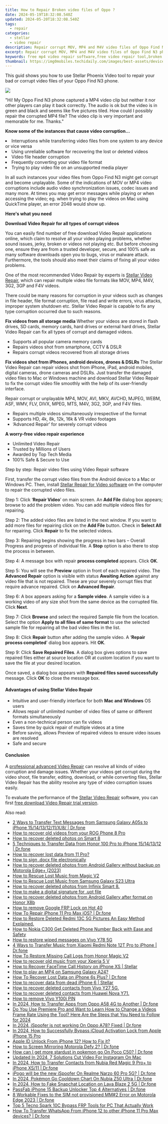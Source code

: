 ```yaml
---
title: How to Repair Broken video files of Oppo ?
date: 2024-05-19T18:32:08.540Z
updated: 2024-05-20T18:32:08.540Z
tags: 
  - repair
categories: 
  - stellar
  - video repair
description: Repair corrupt MOV, MP4 and M4V video files of Oppo Find N3 phone using Stellar Video Repair application, download trial version of the software and preview MOV video file after repair process before actually restoring it
excerpt: Repair corrupt MOV, MP4 and M4V video files of Oppo Find N3 phone using Stellar Video Repair application, download trial version of the software and preview MOV video file after repair process before actually restoring it
keywords: free mp4 video repair software,free video repair tool,broken video repair,video repair tool for windows,video repair free,play corrupt video files
thumbnail: https://img0mobiles.techidaily.com/images/best-assets/devices/oppo/oppo-find-n3/1.jpg
---
```


<div class="atpl-content atpl-for-stellar-video-repair mobile-video-repair">

<div class="atpl-post-description-part-1">
<div class="tpl-content-sub-paragraph-content">  <p>This guid shows you how to use Stellar Phoenix Video tool to repair your bad or corrupt video files of your Oppo Find N3 phone.  </p></div>
</div>

<img src="https://img0mobiles.techidaily.com/images/best-assets/devices/oppo/oppo-find-n3/1.jpg" class="atpl-imgstyle"/>

<div class="atpl-post-description-part-2">
<div class="tpl-content-sub-paragraph-question"><p>"Hi! My Oppo Find N3 phone captured a MP4 video clip but neither it nor other players can play it back correctly. The audio is ok but the video is in green and black and seems like five pictures tiled. How could I possibly repair the corrupted MP4 file? The video clip is very important and memorable for me. Thanks."</p></div><div class="tpl-content-sub-paragraph-content"><p><strong>Know some of the instances that cause video corruption…</strong>  <li>Interruptions while transferring video files from one system to any device or vice versa</li>  <li>Using unreliable software for recovering the lost or deleted videos</li>  <li>Video file header corruption</li>  <li>Frequently converting your video file format</li>  <li>Trying to play video file on an unsupported media player</li></p>In all such instances your video files from Oppo Find N3 might get corrupt and become unplayable. Some of the indications of MOV or MP4 video corruptions include audio video synchronization issues, codec issues and many more. At times you may get error messages while playing or when accessing the video; eg. when trying to play the videos on Mac using QuickTime player, an error 2048 would show up.</div>
</div>

<strong>Here's what you need</strong>
<div class="tpl-content-sub-paragraph-content">

<strong>Download Video Repair for all types of corrupt videos</strong>
<p>
You can easily find number of free download Video Repair applications online, which claim to resolve all your video playing problems, whether sound issues, jerky, broken or videos not playing etc. But before choosing one, ensure they are from a trusted developer, secure, and 100% safe as many software downloads open you to bugs, virus or malware attack. Furthermore, the tools should also meet their claims of fixing all your video problems.

One of the most recommended Video Repair by experts is <a href="https://tools.techidaily.com/stellar-video-repair/" >Stellar Video Repair</a>, which can repair multiple video file formats like MOV, MP4, M4V, 3G2, 3GP and F4V videos.

There could be many reasons for corruption in your videos such as changes in file header, file format corruption, file read and write errors, virus attacks, improper system shutdown etc. Stellar Video Repair is capable to fix any type corruption occurred due to such reasons.

</p>
</div>



<div class="tpl-content-sub-paragraph-content">
<p>
<strong>Fix videos from all storage media</strong>
Whether your videos are stored in flash drives, SD cards, memory cards, hard drives or external hard drives, Stellar Video Repair can fix all types of corrupt and damaged videos.


- Supports all popular camera memory cards
- Repairs videos shot from smartphone, CCTV & DSLR
- Repairs corrupt videos recovered from all storage drives


<strong>Fix videos shot from iPhones, android devices, drones & DSLRs </strong>
The Stellar Video Repair can repair videos shot from iPhone, iPad, android mobiles, digital cameras, drone cameras and DSLRs. Just transfer the damaged video files to Mac or Windows machine and download Stellar Video Repair to fix the corrupt video file smoothly with the help of its user-friendly interface.


Repair corrupt or unplayable MP4, MOV, AVI, MKV, AVCHD, MJPEG, WEBM, ASF, WMV, FLV, DIVX, MPEG, MTS, M4V, 3G2, 3GP, and F4V files.

- Repairs multiple videos simultaneously irrespective of the format
- Supports HD, 4k, 8k, 12k, 16k & VR video footages
- ‘Advanced Repair’ for severely corrupt videos

**A worry-free video repair experience**

- Unlimited Video Repair
- Trusted by Millions of Users
- Awarded by Top Tech Media
- 100% Safe & Secure to Use


</p>
</div>

<div class="atpl-step-part-style">Step by step: Repair video files using Video Repair software</div>

First, transfer the corrupt video files from the Android device to a Mac or Windows PC. Then, install <a href="https://tools.techidaily.com/stellar-video-repair/" >Stellar Repair for Video software</a> on the computer to repair the corrupted video files.

<span class="atpl-stepstyle-a"><span>Step 1: </span></span> Click ‘<strong>Repair Video</strong>’ on main screen. An <strong>Add File</strong> dialog box appears; browse to add the problem video. You can add multiple videos files for repairing.
<img src="https://tools.techidaily.com/images/apps/stellar/stellar-repair-for-video/solutions/common/main-screen.jpg"  alt="" />

<span class="atpl-stepstyle-a"><span>Step 2: </span></span> The added video files are listed in the next window. If you want to add more files for repairing click on the <strong>Add File</strong> button. Check in <strong>Select All</strong> for repairing. Click <strong>Repair</strong> to fix the selected videos.
<img src="https://tools.techidaily.com/images/apps/stellar/stellar-repair-for-video/solutions/common/video-file-listed.jpg"  alt="" />

<span class="atpl-stepstyle-a"><span>Step 3: </span></span> Repairing begins showing the progress in two bars – Overall Progress and progress of individual file. A <strong>Stop</strong> option is also there to stop the process in between.
<img src="https://tools.techidaily.com/images/apps/stellar/stellar-repair-for-video/solutions/common/video-file-fixing.jpg"  alt="" />

<span class="atpl-stepstyle-a"><span>Step 4: </span></span> A message box with repair <strong>process completed</strong> appears. Click <strong>OK</strong>.
<img src="https://tools.techidaily.com/images/apps/stellar/stellar-repair-for-video/solutions/common/repair-process-completed.jpg"  alt="" />

<span class="atpl-stepstyle-a"><span>Step 5: </span></span> You will see the <strong>Preview</strong> option in front of each repaired video. The <strong>Advanced Repair</strong> option is visible with status <strong>Awaiting Action</strong> against any video file that is not repaired. These are your severely corrupt files that require advance repaired. Click on <strong>Advanced Repair</strong>.
<img src="https://tools.techidaily.com/images/apps/stellar/stellar-repair-for-video/solutions/common/advanced-repair-screen.png"  alt="" />

<span class="atpl-stepstyle-a"><span>Step 6: </span></span> A box appears asking for a <strong>Sample video</strong>. A sample video is a working video of any size shot from the same device as the corrupted file. Click <strong>Next</strong>.
<img src="https://tools.techidaily.com/images/apps/stellar/stellar-repair-for-video/solutions/common/sample-video.jpg"  alt="" />

<span class="atpl-stepstyle-a"><span>Step 7: </span></span> Click <strong>Browse</strong> and select the required Sample file from the location. Select the option <strong>Apply to all files of same format</strong> to use the selected sample file for repairing all the bad video files in the list.
<img src="https://tools.techidaily.com/images/apps/stellar/stellar-repair-for-video/solutions/common/add-sample-video.png"  alt="" />

<span class="atpl-stepstyle-a"><span>Step 8: </span></span> Click <strong>Repair</strong> button after adding the sample video. A ‘<strong>Repair process completed</strong>’ dialog box appears. Hit <strong>OK</strong>.
<img src="https://tools.techidaily.com/images/apps/stellar/stellar-repair-for-video/solutions/common/video-file-repaired-success.png"  alt="" />

<span class="atpl-stepstyle-a"><span>Step 9: </span></span> Click <strong>Save Repaired Files</strong>. A dialog box gives options to save repaired files either at source location OR at custom location if you want to save the file at your desired location.
<img src="https://tools.techidaily.com/images/apps/stellar/stellar-repair-for-video/solutions/common/save-repaired-files.jpg"  alt="" />

Once saved, a dialog box appears with <strong>Repaired files saved successfully</strong> message. Click <strong>OK</strong> to close the message box.


<h4>Advantages of using Stellar Video Repair</h4>
<ul>
  <li>Intuitive and user-friendly interface for both <strong>Mac and Windows</strong> OS users</li>
  <li>Allows repair of unlimited number of video files of same or different formats simultaneously</li>
  <li>Even a non-technical person can fix videos</li>
  <li>Saves time by quick repair of multiple videos at a time</li>
  <li>Before saving, allows Preview of repaired videos to ensure video issues are resolved</li>
  <li>Safe and secure</li>
</ul>

<h4>Conclusion</h4>

A <a href="https://tools.techidaily.com/stellar-video-repair/" >professional advanced Video Repair</a> can resolve all kinds of video corruption and damage issues. Whether your videos get corrupt during the video shoot, file transfer, editing, download, or while converting files, Stellar Video Repair has the ability resolve any type of video corruption issues easily.

To evaluate the performance of the <a href="https://tools.techidaily.com/stellar-video-repair/" >Stellar Video Repair</a> software, you can first <a href="https://tools.techidaily.com/stellar-video-repair/" >free download Video Repair trial version</a>.



<ins class="adsbygoogle"
     style="display:block"
     data-ad-client="ca-pub-7571918770474297"
     data-ad-slot="8358498916"
     data-ad-format="auto"
     data-full-width-responsive="true"></ins>
     
</div>
<ins class="adsbygoogle"
    style="display:block"
    data-ad-format="autorelaxed"
    data-ad-client="ca-pub-7571918770474297"
    data-ad-slot="1223367746"></ins>

<span class="atpl-alsoreadstyle">Also read:</span>
<div><ul>
<li><a href="https://blog-min.techidaily.com/2-ways-to-transfer-text-messages-from-samsung-galaxy-a05s-to-iphone-1514131211x8-drfone-by-drfone-transfer-from-android-transfer-from-android/"><u>2 Ways to Transfer Text Messages from Samsung Galaxy A05s to iPhone 15/14/13/12/11/X/8/ | Dr.fone</u></a></li>
<li><a href="https://blog-min.techidaily.com/how-to-recover-old-videos-from-your-rog-phone-8-pro-by-fonelab-android-recover-video/"><u>How to recover old videos from your ROG Phone 8 Pro</u></a></li>
<li><a href="https://blog-min.techidaily.com/how-to-recover-deleted-photos-on-smart-8-by-stellar-photo-recovery-android-mobile-photo-recover/"><u>How to recover deleted photos on Smart 8</u></a></li>
<li><a href="https://blog-min.techidaily.com/5-techniques-to-transfer-data-from-honor-100-pro-to-iphone-15141312-drfone-by-drfone-transfer-from-android-transfer-from-android/"><u>5 Techniques to Transfer Data from Honor 100 Pro to iPhone 15/14/13/12 | Dr.fone</u></a></li>
<li><a href="https://blog-min.techidaily.com/how-to-recover-lost-data-from-11-pro-by-fonelab-android-recover-data/"><u>How to recover lost data from 11 Pro?</u></a></li>
<li><a href="https://blog-min.techidaily.com/how-to-sign-docx-file-electronically-by-ldigisigner-sign-a-word-sign-a-word/"><u>How to sign .docx file electronically</u></a></li>
<li><a href="https://blog-min.techidaily.com/how-to-recover-deleted-photos-from-android-gallery-without-backup-on-motorola-edgeplus-2023-by-stellar-photo-recovery-android-mobile-photo-recover/"><u>How to recover deleted photos from Android Gallery without backup on Motorola Edge+ (2023)</u></a></li>
<li><a href="https://blog-min.techidaily.com/how-to-rescue-lost-music-from-magic-v2-by-fonelab-android-recover-music/"><u>How to Rescue Lost Music from Magic V2</u></a></li>
<li><a href="https://blog-min.techidaily.com/how-to-rescue-lost-music-from-samsung-galaxy-s23-ultra-by-fonelab-android-recover-music/"><u>How to Rescue Lost Music from Samsung Galaxy S23 Ultra</u></a></li>
<li><a href="https://blog-min.techidaily.com/how-to-recover-deleted-photos-from-infinix-smart-8-by-fonelab-android-recover-photos/"><u>How to recover deleted photos from Infinix Smart 8.</u></a></li>
<li><a href="https://blog-min.techidaily.com/how-to-make-a-digital-signature-for-uot-file-by-ldigisigner-sign-a-word-sign-a-word/"><u>How to make a digital signature for .uot file</u></a></li>
<li><a href="https://blog-min.techidaily.com/how-to-recover-deleted-photos-from-android-gallery-after-format-on-honor-x8b-by-stellar-photo-recovery-android-mobile-photo-recover/"><u>How to recover deleted photos from Android Gallery after format on Honor X8b</u></a></li>
<li><a href="https://blog-min.techidaily.com/how-to-remove-google-frp-lock-on-hot-40-by-drfone-android-unlock-remove-google-frp/"><u>How to remove Google FRP Lock on Hot 40</u></a></li>
<li><a href="https://blog-min.techidaily.com/how-to-repair-iphone-11-pro-max-ios-drfone-by-drfone-ios-system-repair-ios-system-repair/"><u>How To Repair iPhone 11 Pro Max iOS? | Dr.fone</u></a></li>
<li><a href="https://blog-min.techidaily.com/how-to-restore-deleted-redmi-13c-5g-pictures-an-easy-method-explained-by-fonelab-android-recover-pictures/"><u>How to Restore Deleted Redmi 13C 5G Pictures  An Easy Method Explained.</u></a></li>
<li><a href="https://blog-min.techidaily.com/how-to-nokia-c300-get-deleted-phone-number-back-with-ease-and-safety-by-fonelab-android-recover-contacts/"><u>How to Nokia C300 Get Deleted Phone Number Back with Ease and Safety</u></a></li>
<li><a href="https://blog-min.techidaily.com/how-to-restore-wiped-messages-on-vivo-y78-5g-by-fonelab-android-recover-messages/"><u>How to restore wiped messages on Vivo Y78 5G</u></a></li>
<li><a href="https://blog-min.techidaily.com/4-ways-to-transfer-music-from-xiaomi-redmi-note-12t-pro-to-iphone-drfone-by-drfone-transfer-from-android-transfer-from-android/"><u>4 Ways to Transfer Music from Xiaomi Redmi Note 12T Pro to iPhone | Dr.fone</u></a></li>
<li><a href="https://blog-min.techidaily.com/how-to-restore-missing-call-logs-from-honor-magic-v2-by-fonelab-android-recover-call-logs/"><u>How To  Restore Missing Call Logs from Honor Magic V2</u></a></li>
<li><a href="https://blog-min.techidaily.com/how-to-recover-old-music-from-your-xperia-5-v-by-fonelab-android-recover-music/"><u>How to recover old music from your Xperia 5 V</u></a></li>
<li><a href="https://blog-min.techidaily.com/how-to-recover-facetime-call-history-on-iphone-xs-stellar-by-stellar-data-recovery-ios-iphone-data-recovery/"><u>How to Recover FaceTime Call History on iPhone XS | Stellar</u></a></li>
<li><a href="https://blog-min.techidaily.com/how-to-play-an-mp4-on-samsung-galaxy-a24-by-aiseesoft-video-converter-play-mp4-on-android/"><u>How to play an MP4 on Samsung Galaxy A24?</u></a></li>
<li><a href="https://blog-min.techidaily.com/how-to-recover-lost-data-on-iphone-6s-plus-drfone-by-drfone-ios-data-recovery-ios-data-recovery/"><u>How To Recover Lost Data on iPhone 6s Plus? | Dr.fone</u></a></li>
<li><a href="https://blog-min.techidaily.com/how-to-recover-data-from-dead-iphone-6-stellar-by-stellar-data-recovery-ios-iphone-data-recovery/"><u>How to recover data from dead iPhone 6 | Stellar</u></a></li>
<li><a href="https://blog-min.techidaily.com/how-to-recover-deleted-contacts-from-vivo-y27-5g-by-fonelab-android-recover-contacts/"><u>How to recover deleted contacts from Vivo Y27 5G.</u></a></li>
<li><a href="https://blog-min.techidaily.com/how-to-recover-deleted-contacts-from-huawei-nova-y71-by-fonelab-android-recover-contacts/"><u>How to recover deleted contacts from Huawei Nova Y71.</u></a></li>
<li><a href="https://blog-min.techidaily.com/how-to-remove-vivo-y100i-pin-by-drfone-android-unlock-android-unlock/"><u>How to remove Vivo Y100i PIN</u></a></li>
<li><a href="https://android-transfer.techidaily.com/in-2024-how-to-transfer-apps-from-oppo-a58-4g-to-another-drfone-by-drfone-transfer-from-android-transfer-from-android/"><u>In 2024, How to Transfer Apps from Oppo A58 4G to Another | Dr.fone</u></a></li>
<li><a href="https://ai-video-editing.techidaily.com/do-you-use-premiere-pro-and-want-to-learn-how-to-change-a-videos-frame-rate-using-the-tool-here-are-the-steps-that-you-need-to-follow-for-2024/"><u>Do You Use Premiere Pro and Want to Learn How to Change a Videos Frame Rate Using the Tool? Here Are the Steps that You Need to Follow for 2024</u></a></li>
<li><a href="https://phone-solutions.techidaily.com/in-2024-ispoofer-is-not-working-on-oppo-a78-fixed-drfone-by-drfone-virtual-android/"><u>In 2024, iSpoofer is not working On Oppo A78? Fixed | Dr.fone</u></a></li>
<li><a href="https://activate-lock.techidaily.com/in-2024-how-to-successfully-bypass-icloud-activation-lock-from-apple-iphone-15-pro-by-drfone-ios/"><u>In 2024, How to Successfully Bypass iCloud Activation Lock from Apple iPhone 15 Pro</u></a></li>
<li><a href="https://apple-account.techidaily.com/apple-id-unlock-from-iphone-12-how-to-fix-it-by-drfone-ios/"><u>Apple ID Unlock From iPhone 12? How to Fix it?</u></a></li>
<li><a href="https://screen-mirror.techidaily.com/how-to-screen-mirroring-motorola-defy-2-drfone-by-drfone-android/"><u>How to Screen Mirroring Motorola Defy 2? | Dr.fone</u></a></li>
<li><a href="https://pokemon-go-android.techidaily.com/how-can-i-get-more-stardust-in-pokemon-go-on-poco-c50-drfone-by-drfone-virtual-android/"><u>How can I get more stardust in pokemon go On Poco C50? | Dr.fone</u></a></li>
<li><a href="https://ai-editing-video.techidaily.com/updated-in-2024-7-solutions-cut-video-for-instagram-on-mac/"><u>Updated In 2024, 7 Solutions Cut Video For Instagram On Mac</u></a></li>
<li><a href="https://android-transfer.techidaily.com/in-2024-how-to-transfer-contacts-from-nubia-red-magic-9-proplus-to-iphone-xs11-drfone-by-drfone-transfer-from-android-transfer-from-android/"><u>In 2024, How to Transfer Contacts from Nubia Red Magic 9 Pro+ to iPhone XS/11 | Dr.fone</u></a></li>
<li><a href="https://pokemon-go-android.techidaily.com/ipogo-will-be-the-new-ispoofer-on-realme-narzo-60-pro-5g-drfone-by-drfone-virtual-android/"><u>iPogo will be the new iSpoofer On Realme Narzo 60 Pro 5G? | Dr.fone</u></a></li>
<li><a href="https://pokemon-go-android.techidaily.com/in-2024-pokemon-go-cooldown-chart-on-nubia-z50-ultra-drfone-by-drfone-virtual-android/"><u>In 2024, Pokémon Go Cooldown Chart On Nubia Z50 Ultra | Dr.fone</u></a></li>
<li><a href="https://location-social.techidaily.com/in-2024-how-to-fake-snapchat-location-on-lava-blaze-2-5g-drfone-by-drfone-virtual-android/"><u>In 2024, How to Fake Snapchat Location on Lava Blaze 2 5G | Dr.fone</u></a></li>
<li><a href="https://iphone-unlock.techidaily.com/passfab-iphone-15-backup-unlocker-top-4-alternatives-drfone-by-drfone-ios/"><u>PassFab iPhone 15 Backup Unlocker Top 4 Alternatives | Dr.fone</u></a></li>
<li><a href="https://howto.techidaily.com/8-workable-fixes-to-the-sim-not-provisioned-mm2-error-on-motorola-edge-2023-drfone-by-drfone-fix-android-problems-fix-android-problems/"><u>8 Workable Fixes to the SIM not provisioned MM#2 Error on Motorola Edge 2023 | Dr.fone</u></a></li>
<li><a href="https://bypass-frp.techidaily.com/top-5-tecno-spark-10c-bypass-frp-tools-for-pc-that-actually-work-by-drfone-android/"><u>Top 5 Tecno Spark 10C Bypass FRP Tools for PC That Actually Work</u></a></li>
<li><a href="https://review-topics.techidaily.com/how-to-transfer-whatsapp-from-iphone-12-to-other-iphone-11-pro-max-devices-drfone-by-drfone-transfer-whatsapp-from-ios-transfer-whatsapp-from-ios/"><u>How To Transfer WhatsApp From iPhone 12 to other iPhone 11 Pro Max devices? | Dr.fone</u></a></li>
</ul></div>


